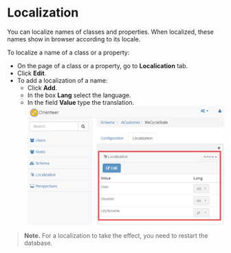 # Localization

You can localize names of classes and properties. When localized, these names show in browser according to its locale.

To localize a name of a class or a property:
* On the page of a class or a property, go to **Localication** tab. 
* Click **Edit**.
* To add a localization of a name:
  * Click **Add**.
  * In the box **Lang** select the language. 
  * In the field **Value** type the translation.
![adding localizations](Loc.png)

> **Note.** For a localization to take the effect, you need to restart the database.
